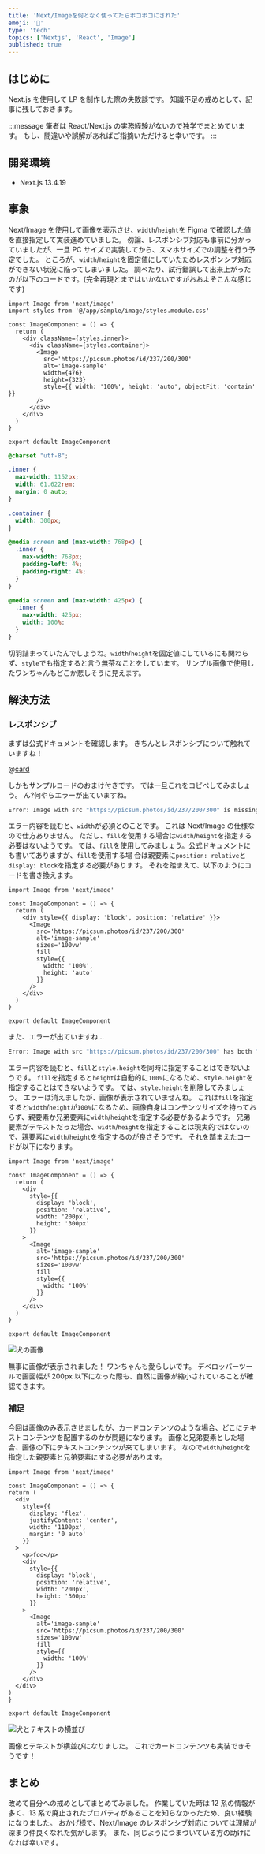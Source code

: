 ```yaml
---
title: 'Next/Imageを何となく使ってたらボコボコにされた'
emoji: '🤕'
type: 'tech'
topics: ['Nextjs', 'React', 'Image']
published: true
---
```


## はじめに

Next.js を使用して LP を制作した際の失敗談です。
知識不足の戒めとして、記事に残しておきます。

:::message
筆者は React/Next.js の実務経験がないので独学でまとめています。
もし、間違いや誤解があればご指摘いただけると幸いです。
:::

## 開発環境

- Next.js 13.4.19

## 事象

Next/Image を使用して画像を表示させ、`width`/`height`を Figma で確認した値を直接指定して実装進めていました。
勿論、レスポンシブ対応も事前に分かっていましたが、一旦 PC サイズで実装してから、スマホサイズでの調整を行う予定でした。
ところが、`width`/`height`を固定値にしていたためレスポンシブ対応ができない状況に陥ってしまいました。
調べたり、試行錯誤して出来上がったのが以下のコードです。(完全再現とまではいかないですがおおよそこんな感じです)

```tsx:ImageComponent
import Image from 'next/image'
import styles from '@/app/sample/image/styles.module.css'

const ImageComponent = () => {
  return (
    <div className={styles.inner}>
      <div className={styles.container}>
        <Image
          src='https://picsum.photos/id/237/200/300'
          alt='image-sample'
          width={476}
          height={323}
          style={{ width: '100%', height: 'auto', objectFit: 'contain' }}
        />
      </div>
    </div>
  )
}

export default ImageComponent
```

```css:styles.module.css
@charset "utf-8";

.inner {
  max-width: 1152px;
  width: 61.622rem;
  margin: 0 auto;
}

.container {
  width: 300px;
}

@media screen and (max-width: 768px) {
  .inner {
    max-width: 768px;
    padding-left: 4%;
    padding-right: 4%;
  }
}

@media screen and (max-width: 425px) {
  .inner {
    max-width: 425px;
    width: 100%;
  }
}
```

切羽詰まっていたんでしょうね。`width`/`height`を固定値にしているにも関わらず、`style`でも指定すると言う無茶なことをしています。
サンプル画像で使用したワンちゃんもどこか悲しそうに見えます。

## 解決方法

### レスポンシブ

まずは公式ドキュメントを確認します。
きちんとレスポンシブについて触れていますね！

@[card](https://nextjs.org/docs/app/building-your-application/optimizing/images#responsive)

しかもサンプルコードのおまけ付きです。
では一旦これをコピペしてみましょう。
ん?何やらエラーが出ていますね。

```bash
Error: Image with src "https://picsum.photos/id/237/200/300" is missing required "width" property.
```

エラー内容を読むと、`width`が必須とのことです。
これは Next/Image の仕様なので仕方ありません。
ただし、`fill`を使用する場合は`width`/`height`を指定する必要はないようです。
では、`fill`を使用してみましょう。公式ドキュメントにも書いてありますが、`fill`を使用する場
合は親要素に`position: relative`と`display: block`を指定する必要があります。
それを踏まえて、以下のようにコードを書き換えます。

```tsx:ImageComponent
import Image from 'next/image'

const ImageComponent = () => {
  return (
    <div style={{ display: 'block', position: 'relative' }}>
      <Image
        src='https://picsum.photos/id/237/200/300'
        alt='image-sample'
        sizes='100vw'
        fill
        style={{
          width: '100%',
          height: 'auto'
        }}
      />
    </div>
  )
}

export default ImageComponent
```

また、エラーが出ていますね…

```bash
Error: Image with src "https://picsum.photos/id/237/200/300" has both "fill" and "style.height" properties. Images with "fill" always use height 100% - it cannot be modified.
```

エラー内容を読むと、`fill`と`style.height`を同時に指定することはできないようです。
`fill`を指定すると`height`は自動的に`100%`になるため、`style.height`を指定することはできないようです。
では、`style.height`を削除してみましょう。
エラーは消えましたが、画像が表示されていませんね。
これは`fill`を指定すると`width`/`height`が`100%`になるため、画像自身はコンテンツサイズを持っておらず、親要素か兄弟要素に`width`/`height`を指定する必要があるようです。
兄弟要素がテキストだった場合、`width`/`height`を指定することは現実的ではないので、親要素に`width`/`height`を指定するのが良さそうです。
それを踏まえたコードが以下になります。

```tsx:ImageComponent
import Image from 'next/image'

const ImageComponent = () => {
  return (
    <div
      style={{
        display: 'block',
        position: 'relative',
        width: '200px',
        height: '300px'
      }}
    >
      <Image
        alt='image-sample'
        src='https://picsum.photos/id/237/200/300'
        sizes='100vw'
        fill
        style={{
          width: '100%'
        }}
      />
    </div>
  )
}

export default ImageComponent
```

![犬の画像](/images/next-image-1.png)

無事に画像が表示されました！
ワンちゃんも愛らしいです。
デベロッパーツールで画面幅が 200px 以下になった際も、自然に画像が縮小されていることが確認できます。

### 補足

今回は画像のみ表示させましたが、カードコンテンツのような場合、どこにテキストコンテンツを配置するのかが問題になります。
画像と兄弟要素とした場合、画像の下にテキストコンテンツが来てしまいます。
なので`width`/`height`を指定した親要素と兄弟要素にする必要があります。

```tsx:ImageComponent
import Image from 'next/image'

const ImageComponent = () => {
return (
  <div
    style={{
      display: 'flex',
      justifyContent: 'center',
      width: '1100px',
      margin: '0 auto'
    }}
  >
    <p>foo</p>
    <div
      style={{
        display: 'block',
        position: 'relative',
        width: '200px',
        height: '300px'
      }}
    >
      <Image
        alt='image-sample'
        src='https://picsum.photos/id/237/200/300'
        sizes='100vw'
        fill
        style={{
          width: '100%'
        }}
      />
    </div>
  </div>
)
}

export default ImageComponent
```

![犬とテキストの横並び](/images/next-image-2.png)

画像とテキストが横並びになりました。
これでカードコンテンツも実装できそうです！

## まとめ

改めて自分への戒めとしてまとめてみました。
作業していた時は 12 系の情報が多く、13 系で廃止されたプロパティがあることを知らなかったため、良い経験になりました。
おかげ様で、Next/Image のレスポンシブ対応については理解が深まり仲良くなれた気がします。
また、同じようにつまづいている方の助けになれば幸いです。
